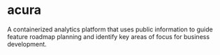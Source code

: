 # acura
A containerized analytics platform that uses public information to guide feature roadmap planning and identify key areas of focus for business development.
